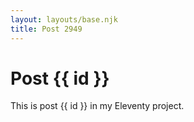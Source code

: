 ```yaml
---
layout: layouts/base.njk
title: Post 2949
---
```


# Post {{ id }}

This is post {{ id }} in my Eleventy project.

